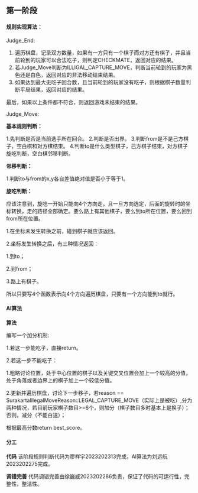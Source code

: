 ## 第一阶段
#### 规则实现算法：
Judge_End:

1. 遍历棋盘，记录双方数量，如果有一方只有一个棋子而对方还有棋子，并且当前轮到的玩家可以合法吃子，则判定CHECKMATE，返回对应的结果。
3. 若Judge_Move判断为ILLIGAL_CAPTURE_MOVE，判断当前轮到的玩家为黑色还是白色，返回对应的非法移动结束结果。
4. 如果达到最大无吃子回合数，且当前轮到的玩家没有吃子，则根据棋子数量判断平局结果，返回对应的结果。

最后，如果以上条件都不符合，则返回游戏未结束的结果。

Judge_Move:

**基本规则判断：**

1.先判断是否是当前选手所在回合。
2.判断是否出界。
3.判断from是不是己方棋子，空白棋和对方棋结束。
4.判断to是什么类型棋子，己方棋子结束，对方棋子旋吃判断，空白棋邻移判断。

**邻移判断：**

1.判断to与from的x,y各自差值绝对值是否小于等于1。

**旋吃判断：** 

应该注意到，旋吃一开始只能向4个方向走，且一旦方向选定，后面的旋转时的坐标转换，走的路径全部确定。要么路上有其他棋子，要么到to所在位置，要么回到from所在位置。

1.在坐标未发生转换之前，碰到棋子就应该返回。

2.坐标发生转换之后，有三种情况返回：

1.到to；

2.到from；

3.路上有棋子。

所以只要写4个函数表示向4个方向遍历棋盘，只要有一个方向能到to就行。



#### AI算法

**算法** 

编写一个加分机制:

1.若这一步能吃子，直接return。

2.若这一步不能吃子：

1.粗略讨论位置，处于中心位置的棋子以及关键交叉位置会加上一个较高的分值，处于角落或者边界上的棋子加上一个较低分值。

2.更新并遍历棋盘，讨论下一步移子，若reason == SurakartaIllegalMoveReason::LEGAL_CAPTURE_MOVE（实际上是被吃）,分为两种情况，若目前玩家棋子数目>=6个，则加分（棋子数目多时基本上是换子）；否则，减分（不能白送）；

根据最高分数return best_score。              


#### 分工

**代码** 
该阶段规则判断代码为廖祥宇2023202313完成，AI算法为刘远航2023202275完成。

**调错完善** 
代码调错完善由徐巍威2023202286负责，保证了代码的可运行性，完整性，整洁性。

